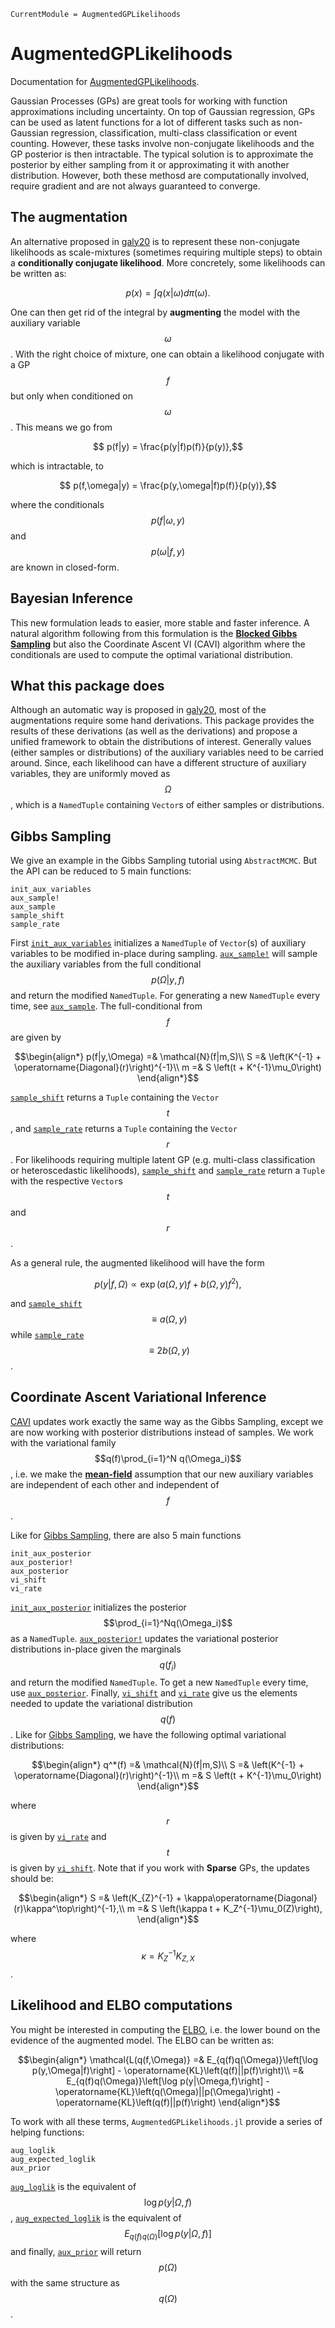 ```@meta
CurrentModule = AugmentedGPLikelihoods
```

# AugmentedGPLikelihoods

Documentation for [AugmentedGPLikelihoods](https://github.com/theogf/AugmentedGPLikelihoods.jl).


Gaussian Processes (GPs) are great tools for working with function approximations
including uncertainty.
On top of Gaussian regression, GPs can be used as latent functions for a lot of
different tasks such as non-Gaussian regression, classification, multi-class
classification or event counting.
However, these tasks involve non-conjugate likelihoods and the GP posterior 
is then intractable.
The typical solution is to approximate the posterior by either sampling from it
or approximating it with another distribution.
However, both these methosd are computationally involved, require gradient
and are not always guaranteed to converge.


## The augmentation
An alternative proposed in [galy20](@cite) is to represent these non-conjugate
likelihoods as scale-mixtures (sometimes requiring multiple steps) to obtain
a __conditionally conjugate likelihood__.
More concretely, some likelihoods can be written as:
```math
    p(x) = \int q(x|\omega)d\pi(\omega).
```
One can then get rid of the integral by __augmenting__ the model with the
auxiliary variable $$\omega$$.
With the right choice of mixture, one can obtain a likelihood conjugate with a 
GP $$f$$ but only when conditioned on $$\omega$$.
This means we go from
```math
    p(f|y) = \frac{p(y|f)p(f)}{p(y)},
```
which is intractable, to
```math
    p(f,\omega|y) = \frac{p(y,\omega|f)p(f)}{p(y)},
```
where the conditionals $$p(f|\omega,y)$$ and $$p(\omega|f,y)$$ are known
in closed-form.

## Bayesian Inference

This new formulation leads to easier, more stable and faster inference.
A natural algorithm following from this formulation is the 
[__Blocked Gibbs Sampling__](https://en.wikipedia.org/wiki/Gibbs_sampling#Blocked_Gibbs_sampler)
but also the Coordinate Ascent VI (CAVI) algorithm where the conditionals are used
to compute the optimal variational distribution.

## What this package does

Although an automatic way is proposed in [galy20](@cite), most of the 
augmentations require some hand derivations.
This package provides the results of these derivations (as well as the derivations)
and propose a unified framework to obtain the distributions of interest.
Generally values (either samples or distributions) of the auxiliary variables
need to be carried around. Since, each likelihood can have a different structure
of auxiliary variables, they are uniformly moved as $$\Omega$$, which is 
a `NamedTuple` containing `Vector`s of either samples or distributions.

## Gibbs Sampling

We give an example in the Gibbs Sampling tutorial using `AbstractMCMC`.
But the API can be reduced to 5 main functions:
```@docs
init_aux_variables
aux_sample!
aux_sample
sample_shift
sample_rate
```
First [`init_aux_variables`](@ref) initializes a `NamedTuple` 
of `Vector`(s) of auxiliary variables to be modified in-place during sampling.
[`aux_sample!`](@ref) will sample the auxiliary variables from the full 
conditional $$p(\Omega|y,f)$$ and return the modified `NamedTuple`.
For generating a new `NamedTuple` every time, see [`aux_sample`](@ref).
The full-conditional from $$f$$ are given by
```math
\begin{align*}
    p(f|y,\Omega) =& \mathcal{N}(f|m,S)\\
    S =& \left(K^{-1} + \operatorname{Diagonal}(r)\right)^{-1}\\
    m =& S \left(t + K^{-1}\mu_0\right)
\end{align*}
```
[`sample_shift`](@ref) returns a `Tuple` containing the `Vector` $$t$$,
and [`sample_rate`](@ref) returns a `Tuple` containing the `Vector` $$r$$.
For likelihoods requiring multiple latent GP (e.g. multi-class classification 
or heteroscedastic likelihoods), [`sample_shift`](@ref) and [`sample_rate`](@ref)
return a `Tuple` with the respective `Vector`s $$t$$ and $$r$$.

As a general rule, the augmented likelihood will have the form
```math
    p(y|f,\Omega) \propto \exp\left(a(\Omega,y)f + b(\Omega,y)f^2\right),
```
and [`sample_shift`](@ref) $$\equiv a(\Omega,y)$$ while [`sample_rate`](@ref) 
$$\equiv 2b(\Omega,y)$$.

## Coordinate Ascent Variational Inference

[CAVI](https://en.wikipedia.org/wiki/Coordinate_descent) updates work exactly 
the same way as the Gibbs Sampling, except we are now working with posterior 
distributions instead of samples.
We work with the variational family $$q(f)\prod_{i=1}^N q(\Omega_i)$$, i.e. 
we make the [__mean-field__](https://en.wikipedia.org/wiki/Mean-field_theory) 
assumption that our new auxiliary variables are independent of each other 
and independent of $$f$$.

Like for [Gibbs Sampling](@ref), there are also 5 main functions

```@docs
init_aux_posterior
aux_posterior!
aux_posterior
vi_shift
vi_rate
```

[`init_aux_posterior`](@ref) initializes the posterior 
$$\prod_{i=1}^Nq(\Omega_i)$$ as a `NamedTuple`.
[`aux_posterior!`](@ref) updates the variational posterior distributions in-place
given the marginals $$q(f_i)$$ and return the modified `NamedTuple`.
To get a new `NamedTuple` every time, use [`aux_posterior`](@ref).
Finally, [`vi_shift`](@ref) and [`vi_rate`](@ref) 
give us the elements needed to update the variational distribution $$q(f)$$.
Like for [Gibbs Sampling](@ref), we have the following optimal
variational distributions:
```math
\begin{align*}
    q^*(f) =& \mathcal{N}(f|m,S)\\
    S =& \left(K^{-1} + \operatorname{Diagonal}(r)\right)^{-1}\\
    m =& S \left(t + K^{-1}\mu_0\right)
\end{align*}
```
where $$r$$ is given by [`vi_rate`](@ref) and $$t$$ is given by [`vi_shift`](@ref).
Note that if you work with __Sparse__ GPs, the updates should be:
```math
\begin{align*}
    S =& \left(K_{Z}^{-1} + \kappa\operatorname{Diagonal}(r)\kappa^\top\right)^{-1},\\
    m =& S \left(\kappa t + K_Z^{-1}\mu_0(Z)\right),
\end{align*}
```
where $$\kappa=K_{Z}^{-1}K_{Z,X}$$.

## Likelihood and ELBO computations

You might be interested in computing the [ELBO](https://en.wikipedia.org/wiki/Evidence_lower_bound),
i.e. the lower bound on the evidence of the augmented model.
The ELBO can be written as:
```math
\begin{align*}
    \mathcal{L(q(f,\Omega)} =& E_{q(f)q(\Omega)}\left[\log p(y,\Omega|f)\right] - \operatorname{KL}\left(q(f)||p(f)\right)\\
    =& E_{q(f)q(\Omega)}\left[\log p(y|\Omega,f)\right] - \operatorname{KL}\left(q(\Omega)||p(\Omega)\right) -\operatorname{KL}\left(q(f)||p(f)\right)
\end{align*}
```
To work with all these terms, `AugmentedGPLikelihoods.jl` provide a series of
helping functions:
```@docs
aug_loglik
aug_expected_loglik
aux_prior
```
[`aug_loglik`](@ref) is the equivalent of $$\log p(y|\Omega,f)$$, 
[`aug_expected_loglik`](@ref) is the equivalent of 
$$E_{q(f)q(\Omega)}\left[\log p(y|\Omega,f)\right]$$ and finally, [`aux_prior`](@ref)
will return $$p(\Omega)$$ with the same structure as $$q(\Omega)$$.
